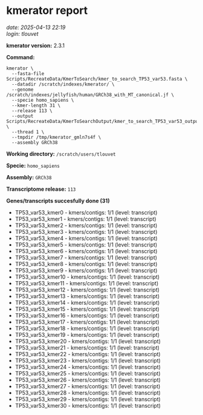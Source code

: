 # kmerator report
*date: 2025-04-13 22:19*  
*login: tlouvet*

**kmerator version:** 2.3.1

**Command:**

```
kmerator \
  --fasta-file Scripts/RecreateData/KmerToSearch/kmer_to_search_TP53_var53.fasta \
  --datadir /scratch/indexes/kmerator/ \
  --genome /scratch/indexes/jellyfish/human/GRCh38_with_MT_canonical.jf \
  --specie homo_sapiens \
  --kmer-length 31 \
  --release 113 \
  --output Scripts/RecreateData/KmerToSearchOutput/kmer_to_search_TP53_var53_output \
  --thread 1 \
  --tmpdir /tmp/kmerator_gmln7s4f \
  --assembly GRCh38
```

**Working directory:** `/scratch/users/tlouvet`

**Specie:** `homo_sapiens`

**Assembly:** `GRCh38`

**Transcriptome release:** `113`

**Genes/transcripts succesfully done (31)**

- TP53_var53_kmer0 - kmers/contigs: 1/1 (level: transcript)
- TP53_var53_kmer1 - kmers/contigs: 1/1 (level: transcript)
- TP53_var53_kmer2 - kmers/contigs: 1/1 (level: transcript)
- TP53_var53_kmer3 - kmers/contigs: 1/1 (level: transcript)
- TP53_var53_kmer4 - kmers/contigs: 1/1 (level: transcript)
- TP53_var53_kmer5 - kmers/contigs: 1/1 (level: transcript)
- TP53_var53_kmer6 - kmers/contigs: 1/1 (level: transcript)
- TP53_var53_kmer7 - kmers/contigs: 1/1 (level: transcript)
- TP53_var53_kmer8 - kmers/contigs: 1/1 (level: transcript)
- TP53_var53_kmer9 - kmers/contigs: 1/1 (level: transcript)
- TP53_var53_kmer10 - kmers/contigs: 1/1 (level: transcript)
- TP53_var53_kmer11 - kmers/contigs: 1/1 (level: transcript)
- TP53_var53_kmer12 - kmers/contigs: 1/1 (level: transcript)
- TP53_var53_kmer13 - kmers/contigs: 1/1 (level: transcript)
- TP53_var53_kmer14 - kmers/contigs: 1/1 (level: transcript)
- TP53_var53_kmer15 - kmers/contigs: 1/1 (level: transcript)
- TP53_var53_kmer16 - kmers/contigs: 1/1 (level: transcript)
- TP53_var53_kmer17 - kmers/contigs: 1/1 (level: transcript)
- TP53_var53_kmer18 - kmers/contigs: 1/1 (level: transcript)
- TP53_var53_kmer19 - kmers/contigs: 1/1 (level: transcript)
- TP53_var53_kmer20 - kmers/contigs: 1/1 (level: transcript)
- TP53_var53_kmer21 - kmers/contigs: 1/1 (level: transcript)
- TP53_var53_kmer22 - kmers/contigs: 1/1 (level: transcript)
- TP53_var53_kmer23 - kmers/contigs: 1/1 (level: transcript)
- TP53_var53_kmer24 - kmers/contigs: 1/1 (level: transcript)
- TP53_var53_kmer25 - kmers/contigs: 1/1 (level: transcript)
- TP53_var53_kmer26 - kmers/contigs: 1/1 (level: transcript)
- TP53_var53_kmer27 - kmers/contigs: 1/1 (level: transcript)
- TP53_var53_kmer28 - kmers/contigs: 1/1 (level: transcript)
- TP53_var53_kmer29 - kmers/contigs: 1/1 (level: transcript)
- TP53_var53_kmer30 - kmers/contigs: 1/1 (level: transcript)
